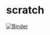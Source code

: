 # scratch
[![Binder](https://mybinder.org/badge_logo.svg)](https://mybinder.org/v2/gh/osmanguster/scratch/master)
